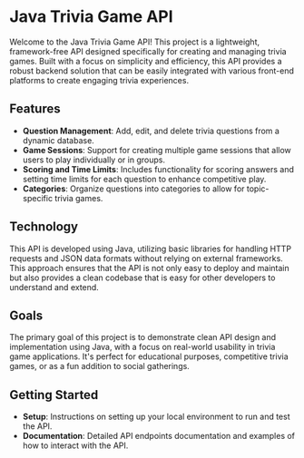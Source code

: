 # Java Trivia Game API

Welcome to the Java Trivia Game API! This project is a lightweight, framework-free API designed specifically for creating and managing trivia games. Built with a focus on simplicity and efficiency, this API provides a robust backend solution that can be easily integrated with various front-end platforms to create engaging trivia experiences.

## Features
- **Question Management**: Add, edit, and delete trivia questions from a dynamic database.
- **Game Sessions**: Support for creating multiple game sessions that allow users to play individually or in groups.
- **Scoring and Time Limits**: Includes functionality for scoring answers and setting time limits for each question to enhance competitive play.
- **Categories**: Organize questions into categories to allow for topic-specific trivia games.

## Technology
This API is developed using Java, utilizing basic libraries for handling HTTP requests and JSON data formats without relying on external frameworks. This approach ensures that the API is not only easy to deploy and maintain but also provides a clean codebase that is easy for other developers to understand and extend.

## Goals
The primary goal of this project is to demonstrate clean API design and implementation using Java, with a focus on real-world usability in trivia game applications. It's perfect for educational purposes, competitive trivia games, or as a fun addition to social gatherings.

## Getting Started
- **Setup**: Instructions on setting up your local environment to run and test the API.
- **Documentation**: Detailed API endpoints documentation and examples of how to interact with the API.

